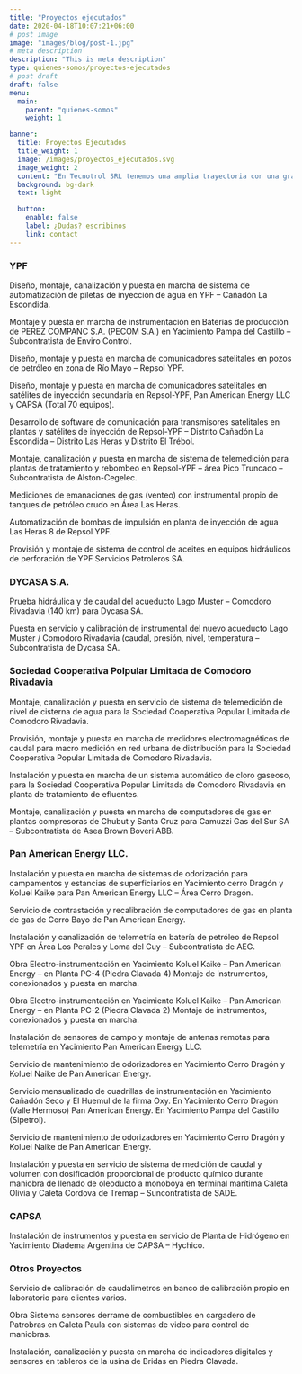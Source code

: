 ```yaml
---
title: "Proyectos ejecutados"
date: 2020-04-18T10:07:21+06:00
# post image
image: "images/blog/post-1.jpg"
# meta description
description: "This is meta description"
type: quienes-somos/proyectos-ejecutados
# post draft
draft: false
menu:
  main:
    parent: "quienes-somos"
    weight: 1

banner:
  title: Proyectos Ejecutados
  title_weight: 1
  image: /images/proyectos_ejecutados.svg
  image_weight: 2
  content: "En Tecnotrol SRL tenemos una amplia trayectoria con una gran variedad de proyectos terminados para pequeñas y grandes empresas que le podrá dar una idea de la calidad que mantenemos en nuestra empresa"
  background: bg-dark
  text: light

  button:
    enable: false 
    label: ¿Dudas? escribinos
    link: contact
---
```


### YPF

Diseño, montaje, canalización y puesta en marcha de sistema de automatización de piletas de inyección de agua en YPF – Cañadón La Escondida.

Montaje y puesta en marcha de instrumentación en Baterías de producción de PEREZ COMPANC S.A. (PECOM S.A.) en Yacimiento Pampa del Castillo – Subcontratista de Enviro Control.

Diseño, montaje y puesta en marcha de comunicadores satelitales en pozos de petróleo en zona de Río Mayo – Repsol YPF.

Diseño, montaje y puesta en marcha de comunicadores satelitales en satélites de inyección secundaria en Repsol-YPF, Pan American Energy LLC y CAPSA (Total 70 equipos).

Desarrollo de software de comunicación para transmisores satelitales en plantas y satélites de inyección de Repsol-YPF – Distrito Cañadón La Escondida – Distrito Las Heras y Distrito El Trébol.

Montaje, canalización y puesta en marcha de sistema de telemedición para plantas de tratamiento y rebombeo en Repsol-YPF – área Pico Truncado – Subcontratista de Alston-Cegelec.

Mediciones de emanaciones de gas (venteo) con instrumental propio de tanques de petróleo crudo en Área Las Heras.

Automatización de bombas de impulsión en planta de inyección de agua Las Heras 8 de Repsol YPF.

Provisión y montaje de sistema de control de aceites en equipos hidráulicos de perforación de YPF Servicios Petroleros SA.

### DYCASA S.A.

Prueba hidráulica y de caudal del acueducto Lago Muster – Comodoro Rivadavia (140 km) para Dycasa SA.

Puesta en servicio y calibración de instrumental del nuevo acueducto Lago Muster / Comodoro Rivadavia (caudal, presión, nivel, temperatura – Subcontratista de Dycasa SA.


### Sociedad Cooperativa Polpular Limitada de Comodoro Rivadavia

Montaje, canalización y puesta en servicio de sistema de telemedición de nivel de cisterna de agua para la Sociedad Cooperativa Popular Limitada de Comodoro Rivadavia.

Provisión, montaje y puesta en marcha de medidores electromagnéticos de caudal para macro medición en red urbana de distribución para la Sociedad Cooperativa Popular Limitada de Comodoro Rivadavia.

Instalación y puesta en marcha de un sistema automático de cloro gaseoso, para la Sociedad Cooperativa Popular Limitada de Comodoro Rivadavia en planta de tratamiento de efluentes.

Montaje, canalización y puesta en marcha de computadores de gas en plantas compresoras de Chubut y Santa Cruz para Camuzzi Gas del Sur SA – Subcontratista de Asea Brown Boveri ABB.

### Pan American Energy LLC.

Instalación y puesta en marcha de sistemas de odorización para campamentos y estancias de superficiarios en Yacimiento cerro Dragón y Koluel Kaike para Pan American Energy LLC – Área Cerro Dragón.

Servicio de contrastación y recalibración de computadores de gas en planta de gas de Cerro Bayo de Pan 
American Energy.

Instalación y canalización de telemetría en batería de petróleo de Repsol YPF en Área Los Perales y Loma del Cuy – Subcontratista de AEG.

Obra Electro-instrumentación en Yacimiento Koluel Kaike – Pan American Energy – en Planta PC-4 (Piedra Clavada 4) Montaje de instrumentos, conexionados y puesta en marcha.

Obra Electro-instrumentación en Yacimiento Koluel Kaike – Pan American Energy – en Planta PC-2 (Piedra Clavada 2) Montaje de instrumentos, conexionados y puesta en marcha.

Instalación de sensores de campo y montaje de antenas remotas para telemetría en Yacimiento Pan American Energy LLC.

Servicio de mantenimiento de odorizadores en Yacimiento Cerro Dragón y Koluel Naike de Pan American Energy.

Servicio mensualizado de cuadrillas de instrumentación en Yacimiento Cañadón Seco y El Huemul de la firma Oxy. En Yacimiento Cerro Dragón (Valle Hermoso) Pan American Energy. En Yacimiento Pampa del Castillo (Sipetrol).

Servicio de mantenimiento de odorizadores en Yacimiento Cerro Dragón y Koluel Naike de Pan American Energy.

Instalación y puesta en servicio de sistema de medición de caudal y volumen con dosificación proporcional de producto químico durante maniobra de llenado de oleoducto a monoboya en terminal marítima Caleta Olivia y Caleta Cordova de Tremap – Suncontratista de SADE.

### CAPSA

Instalación de instrumentos y puesta en servicio de Planta de Hidrógeno en Yacimiento Diadema Argentina de CAPSA – Hychico.

 
### Otros Proyectos

Servicio de calibración de caudalimetros en banco de calibración propio en laboratorio para clientes varios.

Obra Sistema sensores derrame de combustibles en cargadero de Patrobras en Caleta Paula con sistemas de video para control de maniobras.

Instalación, canalización y puesta en marcha de indicadores digitales y sensores en tableros de la usina de Bridas en Piedra Clavada.